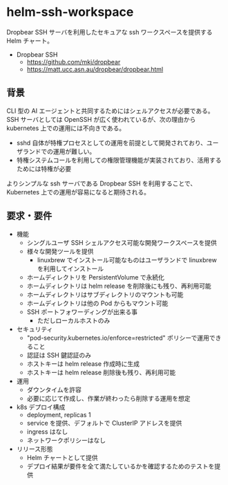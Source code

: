 # helm-ssh-workspace

Dropbear SSH サーバを利用したセキュアな ssh ワークスペースを提供する Helm チャート。

- Dropbear SSH
  - https://github.com/mkj/dropbear
  - https://matt.ucc.asn.au/dropbear/dropbear.html

## 背景

CLI 型の AI エージェントと共同するためにはシェルアクセスが必要である。
SSH サーバとしては OpenSSH が広く使われているが、次の理由から kubernetes 上での運用には不向きである。

- sshd 自体が特権プロセスとしての運用を前提として開発されており、ユーザランドでの運用が難しい。
- 特権システムコールを利用しての権限管理機能が実装されており、活用するためには特権が必要

よりシンプルな ssh サーバである Dropbear SSH を利用することで、Kubernetes 上での運用が容易になると期待される。

## 要求・要件

- 機能
  - シングルユーザ SSH シェルアクセス可能な開発ワークスペースを提供
  - 様々な開発ツールを提供
    - linuxbrew でインストール可能なものはユーザランドで linuxbrew を利用してインストール
  - ホームディレクトリを PersistentVolume で永続化
  - ホームディレクトリは helm release を削除後にも残り、再利用可能
  - ホームディレクトリはサブディレクトリのマウントも可能
  - ホームディレクトリは他の Pod からもマウント可能
  - SSH ポートフォワーディングが出来る事
    - ただしローカルホストのみ
- セキュリティ
  - "pod-security.kubernetes.io/enforce=restricted" ポリシーで運用できること
  - 認証は SSH 鍵認証のみ
  - ホストキーは helm release 作成時に生成
  - ホストキーは helm release 削除後も残り、再利用可能
- 運用
  - ダウンタイムを許容
  - 必要に応じて作成し、作業が終わったら削除する運用を想定
- k8s デプロイ構成
  - deployment, replicas 1
  - service を提供、デフォルトで ClusterIP アドレスを提供
  - ingress はなし
  - ネットワークポリシーはなし
- リリース形態
  - Helm チャートとして提供
  - デプロイ結果が要件を全て満たしているかを確認するためのテストを提供
